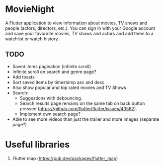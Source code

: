 # MovieNight

A Flutter application to view information about movies, TV shows and people (actors, directors, etc.).
You can sign in with your Google account and save your favourite movies, TV shows and actors and add them to a watchlist or watch
history.

## TODO
- Saved items pagination (infinite scroll)
- Infinite scroll on search and genre page?
- Add toasts
- Sort saved items by timestamp asc and desc
- Also show popular and top rated movies and TV Shows
- Search:
  - Suggestions with debouncing.
  - Search results page remains on the same tab on back button pressed (https://github.com/flutter/flutter/issues/43582).
  - Implement own search page?
- Able to see more videos than just the trailer and more images (separate page?)

# Useful libraries
1. Flutter map (https://pub.dev/packages/flutter_map)